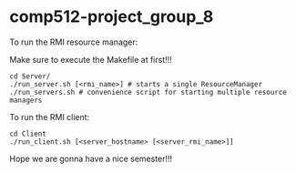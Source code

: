 # comp512-project_group_8

To run the RMI resource manager:

Make sure to execute the Makefile at first!!!

```
cd Server/
./run_server.sh [<rmi_name>] # starts a single ResourceManager
./run_servers.sh # convenience script for starting multiple resource managers
```

To run the RMI client:

```
cd Client
./run_client.sh [<server_hostname> [<server_rmi_name>]]
```

Hope we are gonna have a nice semester!!!

